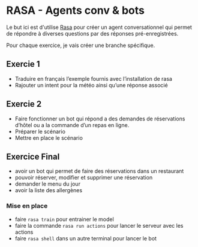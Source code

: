 # RASA - Agents conv & bots

Le but ici est d'utilise [Rasa](https://rasa.com/docs/rasa/) pour créer un agent conversationnel qui permet de répondre à diverses questions par des réponses pré-enregistrées.

Pour chaque exercice, je vais créer une branche spécifique.

## Exercie 1
- Traduire en français l’exemple fournis avec l’installation de rasa
- Rajouter un intent pour la météo ainsi qu’une réponse associé

## Exercie 2
- Faire fonctionner un bot qui répond a des demandes de réservations d’hôtel ou a la commande d’un repas en ligne.
- Préparer le scénario
- Mettre en place le scénario

## Exercice Final
- avoir un bot qui permet de faire des réservations dans un restaurant
- pouvoir réserver, modifier et supprimer une réservation
- demander le menu du jour
- avoir la liste des allergènes

### Mise en place
- faire `rasa train` pour entrainer le model
- faire la commande `rasa run actions` pour lancer le serveur avec les actions
- faire `rasa shell` dans un autre terminal pour lancer le bot
